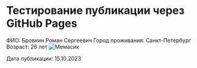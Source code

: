 # Тестирование публикации через GitHub Pages

ФИО: Бровкин Роман Сергеевич
Город проживания: Санкт-Петербург
Возраст: 26 лет
![Мемасик](https://img.joinfo.com/i/2017/12/800x0/5a3a2cd2dc0f7.jpeg)


Дата публикации: 15.10.2023
